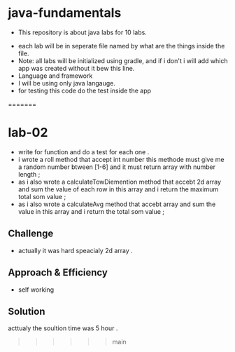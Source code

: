 # java-fundamentals
 * This repository is about java labs for 10 labs.
 - each lab will be in seperate file named by what are the things inside the file.
 - Note: all labs will be initialized using gradle, and if i don't i will add which app was created without it bew this line.
 - Language and framework
- I will be using only java langauge.
- for testing this code do the test inside the app

=======
# lab-02
<!-- Short summary or background information -->
 * write for function  and do a test for each one .
 * i wrote a roll method that accept int number this methode must give me a random number btween [1-6] and it must return array with number length ;
 * as i also wrote a calculateTowDiemention method that accebt 2d array and sum the value of each row in this array and i return the maximum total som value ;
 * as i also wrote a calculateAvg method that accebt  array and sum the value in this array and i return the total som value ;

## Challenge
<!-- Description of the challenge -->
 * actually it was hard  speacialy 2d array  .

## Approach & Efficiency
<!-- What approach did you take? Why? What is the Big O space/time for this approach? -->
 * self working

## Solution
<!-- Embedded whiteboard image -->
acttualy the soultion time was 5 hour .
>>>>>> main
